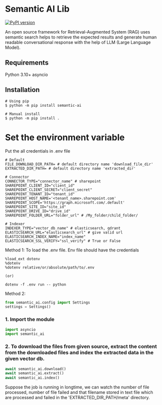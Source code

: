 # Semantic AI Lib

[![PyPI version](https://badge.fury.io/py/semantic-ai.svg)](https://badge.fury.io/py/semantic-ai)

An open source framework for Retrieval-Augmented  System (RAG) uses semantic search helps to retrieve the expected results and generate human readable conversational response with the help of LLM (Large Language Model).

## Requirements

Python 3.10+ asyncio

## Installation
```shell
# Using pip
$ python -m pip install semantic-ai

# Manual install
$ python -m pip install .
```
# Set the environment variable
Put the all credentials in .env file
```shell
# Default
FILE_DOWNLOAD_DIR_PATH= # default directory name 'download_file_dir'
EXTRACTED_DIR_PATH= # default directory name 'extracted_dir'

# Connector
CONNECTOR_TYPE="connector_name" # sharepoint
SHAREPOINT_CLIENT_ID="client_id"
SHAREPOINT_CLIENT_SECRET="client_secret"
SHAREPOINT_TENANT_ID="tenant_id"
SHAREPOINT_HOST_NAME='<tenant_name>.sharepoint.com'
SHAREPOINT_SCOPE='https://graph.microsoft.com/.default'
SHAREPOINT_SITE_ID="site_id"
SHAREPOINT_DRIVE_ID="drive_id"
SHAREPOINT_FOLDER_URL="folder_url" # /My_folder/child_folder/

# Indexer
INDEXER_TYPE="vector_db_name" # elasticsearch, qdrant
ELASTICSEARCH_URL="elasticsearch_url" # give valid url
ELASTICSEARCH_INDEX_NAME="index_name"
ELASTICSEARCH_SSL_VERIFY="ssl_verify" # True or False 
```
Method 1:
    To load the .env file. Env file should have the credentials
```shell
%load_ext dotenv
%dotenv
%dotenv relative/or/absolute/path/to/.env

(or)

dotenv -f .env run -- python
```
Method 2:
```python
from semantic_ai.config import Settings
settings = Settings()
```

### 1. Import the module
```python
import asyncio
import semantic_ai
```

### 2. To download the files from given source, extract the content from the downloaded files and index the extracted data in the given vector db.
```python
await semantic_ai.download()
await semantic_ai.extract()
await semantic_ai.index()
```
Suppose the job is running in longtime, we can watch the number of file processed, number of file failed and that filename stored in text file which are processed and failed in the 'EXTRACTED_DIR_PATH/meta' directory.
